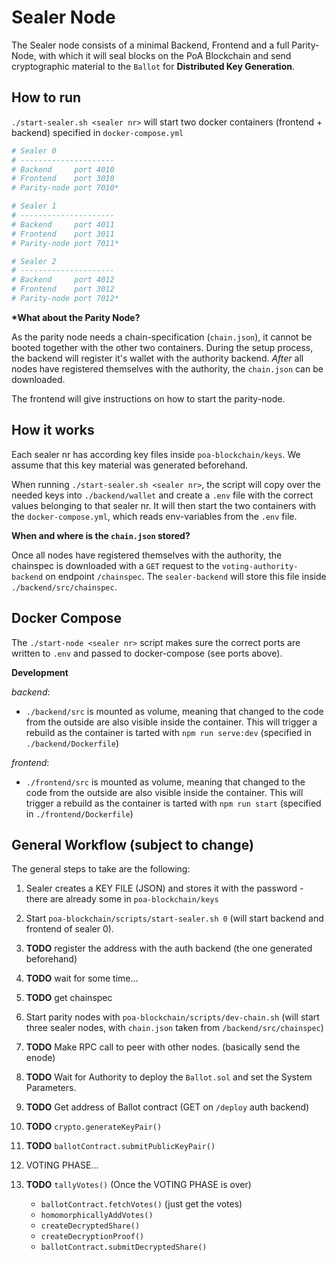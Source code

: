 # Sealer Node

The Sealer node consists of a minimal Backend, Frontend and a full Parity-Node, with which it will seal blocks on the PoA Blockchain and send cryptographic material to the `Ballot` for **Distributed Key Generation**.

## How to run

`./start-sealer.sh <sealer nr>` will start two docker containers (frontend + backend) specified in `docker-compose.yml`

```bash
# Sealer 0
# ---------------------
# Backend     port 4010
# Frontend    port 3010
# Parity-node port 7010*

# Sealer 1
# ---------------------
# Backend     port 4011
# Frontend    port 3011
# Parity-node port 7011*

# Sealer 2
# ---------------------
# Backend     port 4012
# Frontend    port 3012
# Parity-node port 7012*
```

**\*What about the Parity Node?**

As the parity node needs a chain-specification (`chain.json`), it cannot be booted together with the other two containers. During the setup process, the backend will register it's wallet with the authority backend. _After_ all nodes have registered themselves with the authority, the `chain.json` can be downloaded.

The frontend will give instructions on how to start the parity-node.

## How it works

Each sealer nr has according key files inside `poa-blockchain/keys`. We assume that this key material was generated beforehand.

When running `./start-sealer.sh <sealer nr>`, the script will copy over the needed keys into `./backend/wallet` and create a `.env` file with the correct values belonging to that sealer nr. It will then start the two containers with the `docker-compose.yml`, which reads env-variables from the `.env` file.

**When and where is the `chain.json` stored?**

Once all nodes have registered themselves with the authority, the chainspec is downloaded with a `GET` request to the `voting-authority-backend` on endpoint `/chainspec`. The `sealer-backend` will store this file inside `./backend/src/chainspec`.

## Docker Compose

The `./start-node <sealer nr>` script makes sure the correct ports are written to `.env` and passed to docker-compose (see ports above).

**Development**

_backend_:

- `./backend/src` is mounted as volume, meaning that changed to the code from the outside are also visible inside the container. This will trigger a rebuild as the container is tarted with `npm run serve:dev` (specified in `./backend/Dockerfile`)

_frontend_:

- `./frontend/src` is mounted as volume, meaning that changed to the code from the outside are also visible inside the container. This will trigger a rebuild as the container is tarted with `npm run start` (specified in `./frontend/Dockerfile`)

## General Workflow (subject to change)

The general steps to take are the following:

1. Sealer creates a KEY FILE (JSON) and stores it with the password - there are already some in `poa-blockchain/keys`
1. Start `poa-blockchain/scripts/start-sealer.sh 0` (will start backend and frontend of sealer 0).
1. **TODO** register the address with the auth backend (the one generated beforehand)
1. **TODO** wait for some time...
1. **TODO** get chainspec
1. Start parity nodes with `poa-blockchain/scripts/dev-chain.sh` (will start three sealer nodes, with `chain.json` taken from `/backend/src/chainspec`)
1. **TODO** Make RPC call to peer with other nodes. (basically send the enode)
1. **TODO** Wait for Authority to deploy the `Ballot.sol` and set the System Parameters.
1. **TODO** Get address of Ballot contract (GET on `/deploy` auth backend)
1. **TODO** `crypto.generateKeyPair()`
1. **TODO** `ballotContract.submitPublicKeyPair()`
1. VOTING PHASE...
1. **TODO** `tallyVotes()` (Once the VOTING PHASE is over)

   - `ballotContract.fetchVotes()` (just get the votes)
   - `homomorphicallyAddVotes()`
   - `createDecryptedShare()`
   - `createDecryptionProof()`
   - `ballotContract.submitDecryptedShare()`

